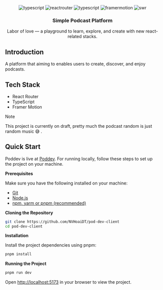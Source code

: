 <div align="center">

  <div>
    <img src="https://img.shields.io/badge/-Vite-black?style=for-the-badge&logoColor=white&logo=vite&color=646CFF" alt="typescript" />    
    <img src="https://img.shields.io/badge/-React_Router-black?style=for-the-badge&logo=reactrouter&logoColor=white&color=CA4245" alt="reactrouter" />
    <img src="https://img.shields.io/badge/-Typescript-black?style=for-the-badge&logoColor=white&logo=typescript&color=3178C6" alt="typescript" />    
    <img src="https://img.shields.io/badge/-Framer-black?style=for-the-badge&logo=framer&logoColor=whihttps://pod-dev-server.vercel.app/main/podcast/latest/te&color=0055FF
    " alt="framermotion" />        
    <img src="https://img.shields.io/badge/-SWR-black?style=for-the-badge&logo=swr&logoColor=white&color=000000 " alt="swr" />    
  </div>

  <h3 align="center">Simple Podcast Platform</h3>

   <div align="center">
    <p>
        Labor of love — a playground to learn, explore, and create with new react-related stacks.
    </p>
    </div>
</div>

## Introduction

A platform that aiming to enables users to create, discover, and enjoy podcasts.

## Tech Stack

-  React Router
-  TypeScript
-  Framer Motion

> [!NOTE]
> This project is currently on draft, pretty much the podcast random is just random music 😅 .

## Quick Start

Poddev is live at [Poddev](). For running locally, follow these steps to set up the project on your machine.

**Prerequisites**

Make sure you have the following installed on your machine:

-  [Git](https://git-scm.com/)
-  [Node.js](https://nodejs.org/en)
-  [npm, yarm or pnpm (recommended)](https://www.npmjs.com/)

**Cloning the Repository**

```bash
git clone https://github.com/NVHoaiDT/pod-dev-client
cd pod-dev-client
```

**Installation**

Install the project dependencies using pnpm:

```bash
pnpm install
```

**Running the Project**

```bash
pnpm run dev
```

Open [http://localhost:5173](http://localhost:5173) in your browser to view the project.
